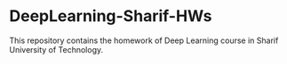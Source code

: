 # DeepLearning-Sharif-HWs
 This repository contains the homework of Deep Learning course in Sharif University of Technology.
